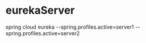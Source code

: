 # eurekaServer
spring cloud eureka
--spring.profiles.active=server1
--spring.profiles.active=server2
